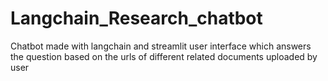 # Langchain_Research_chatbot
Chatbot made with langchain and streamlit user interface which answers the question based on the urls of different related documents uploaded by user
